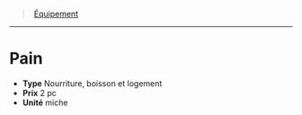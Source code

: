 ﻿---
!Equipment
Type: Nourriture, boisson et logement
Price: 2 pc
Unity: miche
Id: equipment_hd.md#pain
ParentLink: equipment_hd.md#Équipement
Name: Pain
ParentName: Équipement
NameLevel: 1
---
> [Équipement](hd_equipment.md)

---

# Pain

- **Type** Nourriture, boisson et logement
- **Prix** 2 pc
- **Unité** miche

